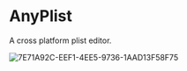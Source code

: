 # AnyPlist

A cross platform plist editor.

![7E71A92C-EEF1-4EE5-9736-1AAD13F58F75](https://user-images.githubusercontent.com/44642574/171173960-d13da925-da5c-4c08-9d04-ef2381c3c7e4.png)
